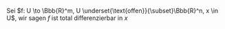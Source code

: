Sei $f: U \to \Bbb{R}^m, U \underset{\text{offen}}{\subset}\Bbb{R}^n, x \in U$, wir sagen $f$ ist total differenzierbar in $x$